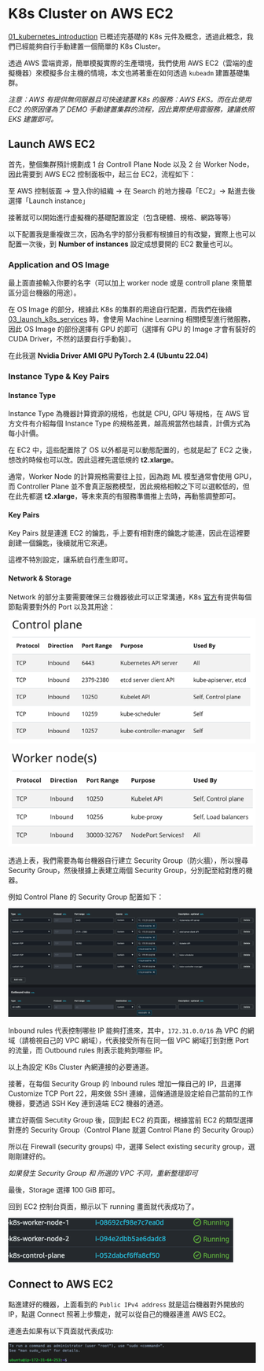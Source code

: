 # K8s Cluster on AWS EC2

[01_kubernetes_introduction](/01_kubernetes_introduction/) 已概述完基礎的 K8s 元件及概念，透過此概念，我們已經能夠自行手動建置一個簡單的 K8s Cluster。

透過 AWS 雲端資源，簡單模擬實際的生產環境，我們使用 AWS EC2（雲端的虛擬機器）來模擬多台主機的情境，本文也將著重在如何透過 `kubeadm` 建置基礎集群。

*注意：AWS 有提供無伺服器且可快速建置 K8s 的服務：AWS EKS。而在此使用 EC2 的原因僅為了 DEMO 手動建置集群的流程，因此實際使用雲服務，建議依照 EKS 建置即可。*

## Launch AWS EC2

首先，整個集群預計規劃成 1 台 Controll Plane Node 以及 2 台 Worker Node，因此需要到 AWS EC2 控制面板中，起三台 EC2，流程如下：

至 AWS 控制版面 -> 登入你的組織 -> 在 Search 的地方搜尋「EC2」-> 點進去後選擇「Launch instance」

接著就可以開始進行虛擬機的基礎配置設定（包含硬體、規格、網路等等）

以下配置我是重複做三次，因為名字的部分我都有根據目的有改變，實際上也可以配置一次後，到 **Number of instances** 設定成想要開的 EC2 數量也可以。

### Application and OS Image

最上面直接輸入你要的名字（可以加上 worker node 或是 controll plane 來簡單區分這台機器的用途）。

在 OS Image 的部分，根據此 K8s 的集群的用途自行配置，而我們在後續 [03_launch_k8s_services](/03_launch_k8s_services/) 時，會使用 Machine Learning 相關模型進行微服務，因此 OS Image 的部份選擇有 GPU 的即可（選擇有 GPU 的 Image 才會有裝好的 CUDA Driver，不然的話要自行手動裝）。

在此我選 **Nvidia Driver AMI GPU PyTorch 2.4 (Ubuntu 22.04)**

### Instance Type & Key Pairs

#### Instance Type

Instance Type 為機器計算資源的規格，也就是 CPU, GPU 等規格，在 AWS 官方文件有介紹每個 Instance Type 的規格差異，越高規當然也越貴，計價方式為每小計價。

在 EC2 中，這些配置除了 OS 以外都是可以動態配置的，也就是起了 EC2 之後，想改的時候也可以改。因此這裡先選低規的 **t2.xlarge**。

通常，Worker Node 的計算規格需要往上拉，因為跑 ML 模型通常會使用 GPU，而 Controller Plane 並不會真正服務模型，因此規格相較之下可以選較低的，但在此先都選 **t2.xlarge**，等未來真的有服務準備推上去時，再動態調整即可。

#### Key Pairs

Key Pairs 就是連進 EC2 的鑰匙，手上要有相對應的鑰匙才能連，因此在這裡要創建一個鑰匙，後續就用它來連。

這裡不特別設定，讓系統自行產生即可。

#### Network & Storage

Network 的部分主要需要確保三台機器彼此可以正常溝通，K8s [官方](https://kubernetes.io/docs/reference/networking/ports-and-protocols/#control-plane)有提供每個節點需要對外的 Port 以及其用途：

![alt text](image.png)


![alt text](image-1.png)

透過上表，我們需要為每台機器自行建立 Security Group（防火牆），所以搜尋 Security Group，然後根據上表建立兩個 Security Group，分別配至給對應的機器。

例如 Control Plane 的 Security Group 配置如下：

![alt text](image-2.png)

Inbound rules 代表控制哪些 IP 能夠打進來，其中，`172.31.0.0/16` 為 VPC 的網域（請檢視自己的 VPC 網域），代表接受所有在同一個 VPC 網域打到對應 Port 的流量，而 Outbound rules 則表示能夠到哪些 IP。

以上為設定 K8s Cluster 內網連接的必要通道。

接著，在每個 Security Group 的 Inbound rules 增加一條自己的 IP，且選擇 Customize TCP Port 22，用來做 SSH 連線，這條通道是設定給自己當前的工作機器，要透過 SSH Key 連到遠端 EC2 機器的通道。

建立好兩個 Secutity Group 後，回到起 EC2 的頁面，根據當前 EC2 的類型選擇對應的 Security Group（Control Plane 就選 Control Plane 的 Security Group）

所以在 Firewall (security groups) 中，選擇 Select existing security group，選剛剛建好的。

*如果發生 Security Group 和 所選的 VPC 不同，重新整理即可*

最後，Storage 選擇 100 GiB 即可。


回到 EC2 控制台頁面，顯示以下 running 畫面就代表成功了。

![alt text](image-3.png)

## Connect to AWS EC2

點進建好的機器，上面看到的 `Public IPv4 address` 就是這台機器對外開放的 IP，點選 Connect 照著上步驟走，就可以從自己的機器連進 AWS EC2。

連進去如果有以下頁面就代表成功:

![alt text](image-4.png)




